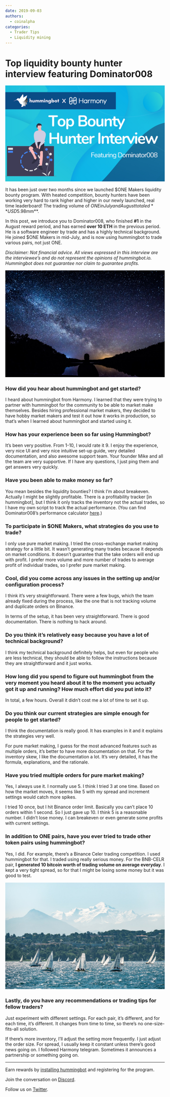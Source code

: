 ```yaml
---
date: 2019-09-03
authors:
  - coinalpha
categories:
  - Trader Tips
  - Liquidity mining
---
```



# Top liquidity bounty hunter interview featuring Dominator008

![cover](cover.png)

It has been just over two months since we launched $ONE Makers liquidity bounty program. With heated competition, bounty hunters have been working very hard to rank higher and higher in our newly launched, real time leaderboard!  The trading volume of $ONE in July and August totaled **USD$5.98mm**.
 
In this post, we introduce you to Dominator008, who finished **#1** in the August reward period, and has earned **over 10 ETH** in the previous period. He is a software engineer by trade and has a highly technical background. He joined $ONE Makers in mid-July, and is now using hummingbot to trade various pairs, not just ONE.

<!-- more -->

*Disclaimer: Not financial advice. All views expressed in this interview are the interviewee’s and do not represent the opinions of hummingbot.io. Hummingbot does not guarantee nor claim to guarantee profits.*

![](image1.jpeg)

### How did you hear about hummingbot and get started?

I heard about hummingbot from Harmony. I learned that they were trying to partner with hummingbot for the community to be able to market make themselves. Besides hiring professional market makers, they decided to have hobby market makers and test it out how it works in production, so that’s when I learned about hummingbot and started using it. 


### How has your experience been so far using Hummingbot?

It’s been very positive. From 1-10, I would rate it 9. I enjoy the experience, very nice UI and very nice intuitive set-up guide, very detailed documentation, and also awesome support team. Your founder Mike and all the team are very supportive. If I have any questions, I just ping them and get answers very quickly. 

### Have you been able to make money so far? 

You mean besides the liquidity bounties? I think I’m about breakeven. Actually I might be slightly profitable. There is a profitability tracker [in hummingbot], but I think it only tracks the inventory not the actual trades, so I have my own script to track the actual performance. (You can find Dominator008’s performance calculator [here](https://github.com/Dominator008/hummingbot-trades-calculator).)

### To participate in $ONE Makers, what strategies do you use to trade? 

I only use pure market making. I tried the cross-exchange market making strategy for a little bit. It wasn’t generating many trades because it depends on market conditions. It doesn’t guarantee that the take orders will end up with profit. I prefer more volume and more number of trades to average profit of individual trades, so I prefer pure market making. 

### Cool, did you come across any issues in the setting up and/or configuration process?

I think it’s very straightforward. There were a few bugs, which the team already fixed during the process, like the one that is not tracking volume and duplicate orders on Binance. 

In terms of the setup, it has been very straightforward. There is good documentation. There is nothing to hack around. 

### Do you think it’s relatively easy because you have a lot of technical background?  

I think my technical background definitely helps, but even for people who are less technical, they should be able to follow the instructions because they are straightforward and it just works. 

### How long did you spend to figure out hummingbot from the very moment you heard about it to the moment you actually got it up and running? How much effort did you put into it?

In total, a few hours. Overall it didn’t cost me a lot of time to set it up. 
 
### Do you think our current strategies are simple enough for people to get started?

I think the documentation is really good. It has examples in it and it explains the strategies very well. 

For pure market making, I guess for the most advanced features such as multiple orders, it’s better to have more documentation on that. For the inventory skew, I like the documentation a lot. It’s very detailed, it has the formula, explanations, and the rationale. 

### Have you tried multiple orders for pure market making?

Yes, I always use it. I normally use 5. I think I tried 3 at one time. Based on how the market moves, it seems like 5 with my spread and increment settings would catch more spikes.

I tried 10 once, but I hit Binance order limit. Basically you can’t place 10 orders within 1 second. So I just gave up 10. I think 5 is a reasonable number. I didn’t lose money. I can breakeven or even generate some profits with current settings. 

### In addition to ONE pairs, have you ever tried to trade other token pairs using hummingbot?

Yes, I did. For example, there’s a Binance Celer trading competition. I used hummingbot for that. I traded using really serious money. For the BNB-CELR pair, **I generated 10 bitcoin worth of trading volume on average everyday**. I kept a very tight spread, so for that I might be losing some money but it was good to test. 

![](image2.jpeg)

### Lastly, do you have any recommendations or trading tips for fellow traders? 

Just experiment with different settings. For each pair, it’s different, and for each time, it’s different. It changes from time to time, so there’s no one-size-fits-all solution. 

If there’s more inventory, I’ll adjust the setting more frequently. I just adjust the order size. For spread, I usually keep it constant unless there’s good news going on. I followed Harmony telegram. Sometimes it announces a partnership or something going on. 
 

------------------------------------------

Earn rewards by [installing hummingbot](https://github.com/hummingbot/hummingbot) and registering for the program.

Join the conversation on [Discord](https://discord.gg/85Ms9QUQ).

Follow us on [Twitter](https://twitter.com/hummingbot_io).


